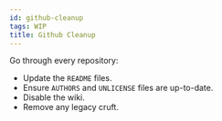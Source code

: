 ```yaml
---
id: github-cleanup
tags: WIP
title: Github Cleanup
---
```


Go through every repository:

* Update the `README` files.
* Ensure `AUTHORS` and `UNLICENSE` files are up-to-date.
* Disable the wiki.
* Remove any legacy cruft.